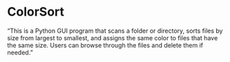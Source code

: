 # ColorSort
“This is a Python GUI program that scans a folder or directory, sorts files by size from largest to smallest, and assigns the same color to files that have the same size. Users can browse through the files and delete them if needed.”
